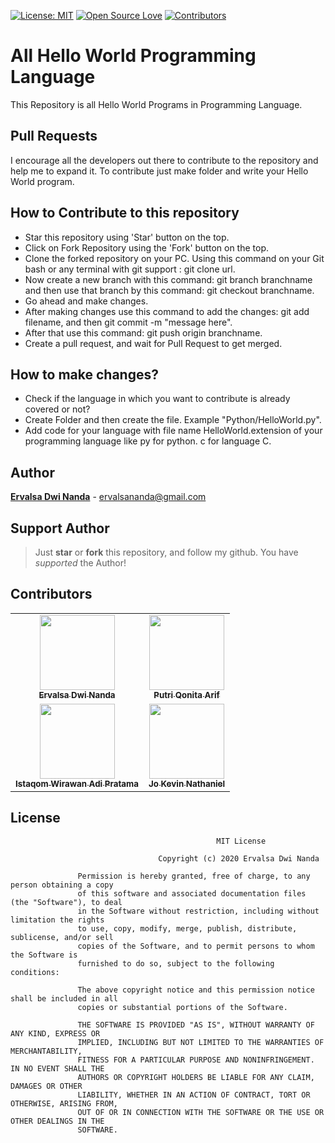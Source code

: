 [![License: MIT](https://img.shields.io/badge/License-MIT-green.svg)](https://opensource.org/licenses/MIT)
[![Open Source Love](https://badges.frapsoft.com/os/v1/open-source.png?v=103)](https://github.com/wival08/All-Hello-World-Programming-Language)
[![Contributors](https://img.shields.io/github/contributors/wival08/All-Hello-World-Programming-Language)](https://github.com/wival08/All-Hello-World-Programming-Language/graphs/contributors)

# All Hello World Programming Language
This Repository is all Hello World Programs in Programming Language.

## Pull Requests
I encourage all the developers out there to contribute to the repository and help me to expand it. To contribute just make folder and write your Hello World program.

## How to Contribute to this repository
- Star this repository using 'Star' button on the top.
- Click on Fork Repository using the 'Fork' button on the top.
- Clone the forked repository on your PC. Using this command on your Git bash or any terminal with git support : git clone url.
- Now create a new branch with this command: git branch branchname and then use that branch by this command: git checkout branchname.
- Go ahead and make changes.
- After making changes use this command to add the changes: git add filename, and then git commit -m "message here".
- After that use this command: git push origin branchname.
- Create a pull request, and wait for Pull Request to get merged.

## How to make changes?
- Check if the language in which you want to contribute is already covered or not?
- Create Folder and then create the file. Example "Python/HelloWorld.py".
- Add code for your language with file name HelloWorld.extension of your programming language like py for python. c for language C.

## Author
[**Ervalsa Dwi Nanda**](https://www.linkedin.com/in/ervalsa/) - ervalsananda@gmail.com

## Support Author
> Just  **star** or  **fork** this repository, and follow my github. You have *supported* the Author!

## Contributors
<table>
        <tr>
            <td align="center"><a href="https://github.com/wival08">
              <img src="https://avatars2.githubusercontent.com/u/34961795?v=4" width="120px;" alt="">
              <br>
                <sub>
                  <b>Ervalsa Dwi Nanda</b>
                </sub>
              </br>
            </td>
            <td align="center"><a href="https://github.com/qonythazu">
              <img src="https://avatars1.githubusercontent.com/u/72368050?v=4" width="120px;" alt="">
              <br>
                <sub>
                  <b>Putri Qonita Arif</b>
                </sub>
              </br>
            </td>
        </tr>
        <tr>
            <td align="center"><a href="https://github.com/istaqom">
              <img src="https://avatars2.githubusercontent.com/u/49015708?v=4" width="120px;" alt="">
              <br>
                <sub>
                  <b>Istaqom Wirawan Adi Pratama</b>
                </sub>
              </br>
            </td>
            <td align="center"><a href="https://github.com/Roxes619">
              <img src="https://avatars3.githubusercontent.com/u/75407185?v=4" width="120px;" alt="">
              <br>
                <sub>
                  <b>Jo Kevin Nathaniel</b>
                </sub>
              </br>
            </td>
        </tr>
 </table>
 
## License
```
                                              MIT License

                                 Copyright (c) 2020 Ervalsa Dwi Nanda

               Permission is hereby granted, free of charge, to any person obtaining a copy
               of this software and associated documentation files (the "Software"), to deal
               in the Software without restriction, including without limitation the rights
               to use, copy, modify, merge, publish, distribute, sublicense, and/or sell
               copies of the Software, and to permit persons to whom the Software is
               furnished to do so, subject to the following conditions:

               The above copyright notice and this permission notice shall be included in all
               copies or substantial portions of the Software.

               THE SOFTWARE IS PROVIDED "AS IS", WITHOUT WARRANTY OF ANY KIND, EXPRESS OR
               IMPLIED, INCLUDING BUT NOT LIMITED TO THE WARRANTIES OF MERCHANTABILITY,
               FITNESS FOR A PARTICULAR PURPOSE AND NONINFRINGEMENT. IN NO EVENT SHALL THE
               AUTHORS OR COPYRIGHT HOLDERS BE LIABLE FOR ANY CLAIM, DAMAGES OR OTHER
               LIABILITY, WHETHER IN AN ACTION OF CONTRACT, TORT OR OTHERWISE, ARISING FROM,
               OUT OF OR IN CONNECTION WITH THE SOFTWARE OR THE USE OR OTHER DEALINGS IN THE
               SOFTWARE.

```
